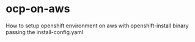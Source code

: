 # ocp-on-aws
How to setup openshift environment on aws with openshift-install binary passing the install-config.yaml
